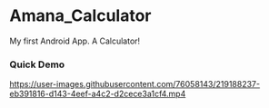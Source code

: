 # Amana_Calculator

My first Android App. A Calculator!




### Quick Demo
https://user-images.githubusercontent.com/76058143/219188237-eb391816-d143-4eef-a4c2-d2cece3a1cf4.mp4

